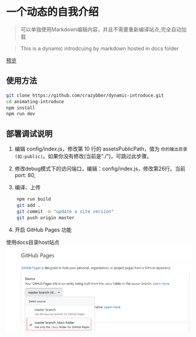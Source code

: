 # 一个动态的自我介绍

> 可以单独使用Markdown编辑内容，并且不需要重新编译站点,完全自动加载

> This is a dynamic introdcuing by markdown hosted in docs folder

[预览](https://crazybber.github.io/dynamic-introduce)

## 使用方法

``` bash
git clone https://github.com/crazybber/dynamic-introduce.git
cd animating-introduce
npm install
npm run dev
```

## 部署调试说明

1. 编辑 config/index.js，修改第 10 行的 assetsPublicPath，值为 `你的输出目录(如:public)`。如果你没有修改(当前是"./")，可跳过此步骤。

2. 修改debug模式下的访问端口，编辑：config/index.js，修改第26行。当前port: 80,

3. 编译、上传

```bash
    npm run build
    git add .
    git commit -m "update a site version"
    git push origin master
```

4. 开启 GitHub Pages 功能

使用docs目录host站点
![use-docs-for-git-pages](./docs/use-docs-for-gitpages.png)
